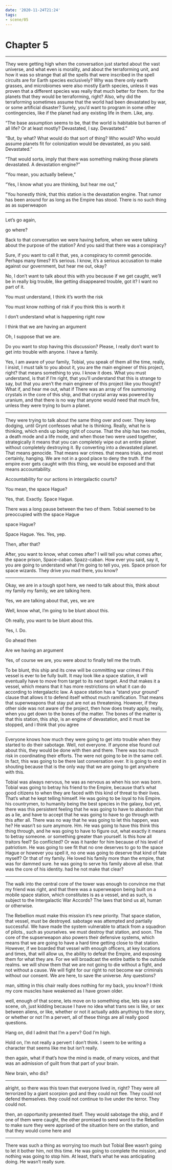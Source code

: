 ```yaml
---
date: '2020-11-24T21:24'
tags:
- scene/05
---
```


Chapter 5
=========







------------------------------------------------------------------------

They were getting high when the conversation just started about the vast
universe, and what even is morality, and about the terraforming unit,
and how it was so strange that all the spells that were inscribed in the
spell circuits are for Earth species exclusively? Why was there only
earth grasses, and microbiomes were also mostly Earth species, unless it
was proven that a different species was really that much better for
them. for the planets that they would be terraforming, right? Also, why
did the terraforming sometimes assume that the world had been devastated
by war, or some artificial disaster? Surely, you’d want to program in
some other contingencies, like if the planet had any existing life in
them. Like, any.

“The base assumption seems to be, that the world is habitable but barren
of all life? Or at least mostly? Devastated, I say. Devastated.”

“But, by what? What would do that sort of thing? Who would? Who would
assume planets fit for colonization would be devastated, as you said.
Devastated.”

“That would sorta, imply that there was something making those planets
devastated. A devastation engine?”

“You mean, you actually believe,”

“Yes, I know what you are thinking, but hear me out,”

"You honestly think, that this station is the devastation engine. That
rumor has been around for as long as the Empire has stood. There is no
such thing as as superweapon

------------------------------------------------------------------------

Let’s go again,

go where?

Back to that conversation we were having before, when we were talking
about the purpose of the station? And you said that there was a
conspiracy?

Sure, if you want to call it that, yes, a conspiracy to commit genocide.
Perhaps many times? It’s serious. I know, it’s a serious accusation to
make against our government, but hear me out, okay?

No, I don’t want to talk about this with you because if we get caught,
we’ll be in really big trouble, like getting disappeared trouble, got
it? I want no part of it.

You must understand, I think it’s worth the risk

You must know nothing of risk if you think this is worth it

I don’t understand what is happening right now

I think that we are having an argument

Oh, I suppose that we are.

Do you want to stop having this discussion? Please, I really don’t want
to get into trouble with anyone. I have a family.

Yes, I am aware of your family, Tobial, you speak of them all the time,
really, I insist, I must talk to you about it, you are the main engineer
of this project, right? that means something to you. I know it does.
What you must understand, is that if I’m right, that you’ll understand
that this is strange to say, but that you aren’t the main engineer of
this project like you thought? What if, and hear me out, what if There
was an array of fire summoning crystals in the core of this ship, and
that crystal array was powered by uranium, and that there is no way that
anyone would need that much fire, unless they were trying to burn a
planet.

------------------------------------------------------------------------

They were trying to talk about the same thing over and over. They keep
dodging, until Grynt confesses what he is thinking. Really, what he is
thinking, which ends up being right of course. That the ship has two
modes, a death mode and a life mode, and when those two were used
together, strategically it means that you can completely wipe out an
entire planet without completely destroying it. By converting into a
devastated planet. That means genocide. That means war crimes. that
means trials, and most certainly, hanging. We are not in a good place to
deny the truth. If the empire ever gets caught with this thing, we would
be exposed and that means accountability.

Accountability for our actions in intergalactic courts?

You mean, the space Hague?

Yes, that. Exactly. Space Hague.

There was a long pause between the two of them. Tobial seemed to be
preoccupied with the space Hague

space Hague?

Space Hague. Yes. Yes, yep.

Then, after that?

After, you want to know, what comes after? I will tell you what comes
after, the space prison, Space-caban. Spazz-caban. How ever you said,
say it, you are going to understand what I’m going to tell you, yes.
Space prison for space wizards. They drive you mad there, you know?

------------------------------------------------------------------------

Okay, we are in a tough spot here, we need to talk about this, think
about my family my family, we are talking here.

Yes, we are talking about that, yes, we are

Well, know what, I’m going to be blunt about this.

Oh really, you want to be blunt about this.

Yes, I. Do.

Go ahead then

Are we having an argument

Yes, of course we are, you were about to finally tell me the truth.

To be blunt, this ship and its crew will be committing war crimes if
this vessel is ever to be fully built. It may look like a space station,
it will eventually have to move from target to its next target. And that
makes it a vessel, which means that it has more restrictions on what it
can do according to intergalactic law. A space station has a “stand your
ground” clause that allows it to defend itself without much
ramification. That means that superweapons that stay put are not as
threatening. However, if they other side was not aware of the project,
then how does treaty apply, really, when you get down to the bones of
the matter. The bones of the matter is that this station, this *ship*,
is an engine of devastation, and it must be stopped, and i think that
you agree

------------------------------------------------------------------------

Everyone knows how much they were going to get into trouble when they
started to do their sabotage. Well, not everyone. If anyone else found
out about this, they would be done with then and there. There was too
much risk in coordinating their efforts. The were not going to be in the
same cell. In fact, this was going to be there last conversation ever.
It is going to end in shouting because that is the only way that we are
going to get anywhere with this.

Tobial was always nervous, he was as nervous as when his son was born.
Tobial was going to betray his friend to the Empire, because that’s what
good citizens to when they are faced with this kind of threat to their
lives. That’s what he kept telling himself. He was going to be loyal to
his Empire. his countrymen, to humanity being the best species in the
galaxy, but yet, there was this persistent feeling that he was going to
have to abandon that as a lie, and have to accept that he was going to
have to go through with this after all. There was no way that he was
going to let this happen, was he? He wasn’t so sure anymore. Hm. He was
going to have this think this thing through, and he was going to have to
figure out, what exactly it means to betray someone. or something
greater than yourself. Is this how all traitors feel? So conflicted? Or
was it harder for him because of his level of patriotism. He was going
to see fit that no one deserves to go to the space Hague or however you
spell it, no one was going to deserve that kind of fate myself? Or that
of my family. He loved his family more than the empire, that was for
dammed sure. he was going to serve his family above all else. that was
the core of his identity. had he not make that clear?

------------------------------------------------------------------------

The walk into the central core of the tower was enough to convince me
that my friend was right, and that there was a superweapon being built
on a mobile space station, which constitutes is as a vessel, and as
such, is subject to the Intergalactic War Accords? The laws that bind us
all, human or otherwise.

The Rebellion must make this mission it’s new priority. That space
station, that vessel, must be destroyed. sabotage was attempted and
partially successful. We have made the system vulnerable to attack from
a squadron of pilots., such as yourselves. we must destroy that station,
and soon. The core of the supserweapon also powers their defensive
systems, which means that we are going to have a hard time getting close
to that station. However, if we boarded that vessel with enough
officers, at key locations and times, that will allow us, the ability to
defeat the Empire, and exposing them for what they are. For we will
broadcast the entire battle to the outside realms. we will show them
that we are not going to die without a fight, and not without a cause.
We will fight for our right to not become war criminals without our
consent. We are here, to save the universe. Any questions?

man, sitting in this chair really does nothing for my back, you know? I
think my core muscles have weakened as I have grown older.

well, enough of that scene, lets move on to something else, lets say a
sex scene, oh, just kidding because I have no idea what trans sex is
like, or sex between aliens, or like, whether or not it actually adds
anything to the story, or whether or not I’m a pervert, all of these
things are all really good questions.

Hang on, did I admit that I’m a perv? God I’m high.

Hold on, I’m not really a pervert I don’t think. I seem to be writing a
character that seems like me but isn’t really.

then again, what if that’s how the mind is made, of many voices, and
that was an admission of guilt from that part of your brain.

New brain, who dis?

------------------------------------------------------------------------

alright, so there was this town that everyone lived in, right? They were
all terrorized by a giant scorpion god and they could not flee. They
could not defend themselves. they could not continue to live under the
terror. They could not.

then, an opportunity presented itself. They would sabotage the ship, and
if one of them were caught, the other promised to send word to the
Rebellion to make sure they were apprised of the situation here on the
station, and that they would come here and

------------------------------------------------------------------------

There was such a thing as worrying too much but Tobial Bee wasn’t going
to let it bother him, not this time. He was going to complete the
mission, and nothing was going to stop him. At least, that’s what he was
anticipating doing. He wasn’t really sure.
